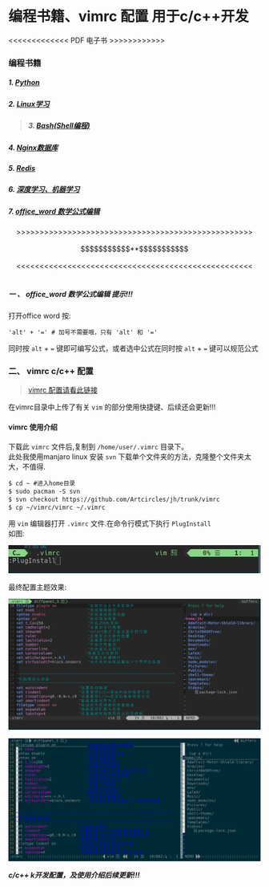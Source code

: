 # 编程书籍、vimrc 配置 用于c/c++开发 #

<<<<<<<<<<<<< PDF 电子书 >>>>>>>>>>>>
### 编程书籍 ###


##### 1. [Python](https://github.com/Artcircles/jh/tree/master/python) #####
##### 2. [Linux学习](https://github.com/Artcircles/jh/tree/master/linux) #####

> ##### 3. [Bash(Shell编程)](https://github.com/Artcircles/jh/tree/master/bash) #####

##### 4. [Nginx数据库](https://github.com/Artcircles/jh/tree/master/nginx) #####
##### 5. [Redis](https://github.com/Artcircles/jh/tree/master/redis) #####
##### 6. [深度学习、机器学习](https://github.com/Artcircles/jh/tree/master/Deep_learning) #####
##### 7. [office_word 数学公式编辑](https://github.com/Artcircles/jh/tree/master/office) #####

<center> >>>>>>>>>>>>>>>>>>>>>>>>>>>>>>>>>>>>>>>>>>>>>>>>>>> </center> <br />
<center> $$$$$$$$$$$**$$$$$$$$$$$ </center> <br />
<center> <<<<<<<<<<<<<<<<<<<<<<<<<<<<<<<<<<<<<<<<<<<<<<<<<<< </center> <br />

##### 一 、 office_word 数学公式编辑 提示!!! #####
打开office word 按:

    'alt' + '=' # 加号不需要哦，只有 'alt' 和 '='

同时按 `alt` + `=` 键即可编写公式，或者选中公式在同时按 `alt` + `=` 键可以规范公式 

### 二、 vimrc c/c++ 配置 ###
> [vimrc 配置请看此链接](https://github.com/Artcircles/jh/tree/master/vimrc)

在vimrc目录中上传了有关  `vim`  的部分使用快捷键、后续还会更新!!!

#### vimrc 使用介绍 ####
下载此 `vimrc` 文件后,复制到 `/home/user/.vimrc` 目录下。 <br />
此处我使用manjaro linux 安装 `svn` 下载单个文件夹的方法，克隆整个文件夹太大，不值得.

    $ cd ~ #进入home目录
    $ sudo pacman -S svn 
    $ svn checkout https://github.com/Artcircles/jh/trunk/vimrc
    $ cp ~/vimrc/vimrc ~/.vimrc


用 `vim` 编辑器打开 `.vimrc` 文件.在命令行模式下执行  `PlugInstall` <br /> 
如图:

<div align="center">
<img src="https://github.com/Artcircles/jh/blob/master/vimrc/vim_pictures/vim_Plugin1.png " alt=""/><br />
</div>

<p>最终配置主题效果:<p>
</div align="center">
<img src="https://github.com/Artcircles/jh/blob/master/vimrc/vim_pictures/vim_Plugin2.png" alt=""/><br />
</div>

<div align="center">
<img src="https://github.com/Artcircles/jh/blob/master/vimrc/vim_pictures/vim_Plugin3.png" alt=""/)<br />
</div>

<strong><em>c/c++ k开发配置，及使用介绍后续更新!!! </strong></em>

